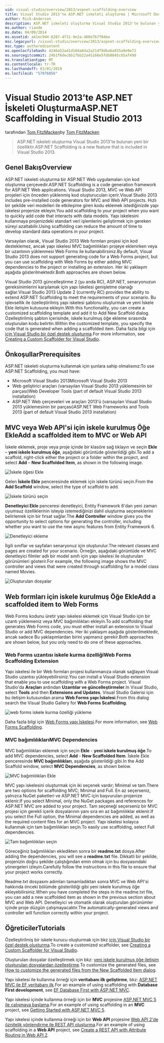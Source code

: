 ```yaml
---
uid: visual-studio/overview/2013/aspnet-scaffolding-overview
title: Visual Studio 2013'te ASP.NET iskeleti oluşturma | Microsoft Docs
author: Rick-Anderson
description: ASP.NET iskeleti oluşturma Visual Studio 2013'te bulunan yeni bir özelliktir.
ms.author: riande
ms.date: 04/09/2014
ms.assetid: a41ec9d4-8287-4f31-9e2a-460e7b7f04be
msc.legacyurl: /visual-studio/overview/2013/aspnet-scaffolding-overview
msc.type: authoredcontent
ms.openlocfilehash: 4246a52ad1d10da04a2a214f9dba6a935a9e9e72
ms.sourcegitcommit: 24b1f6decbb17bb22a45166e5fdb0845c65af498
ms.translationtype: MT
ms.contentlocale: tr-TR
ms.lasthandoff: 03/01/2019
ms.locfileid: "57076056"
---
```

<a name="aspnet-scaffolding-in-visual-studio-2013"></a><span data-ttu-id="e0d61-103">Visual Studio 2013’te ASP.NET İskeleti Oluşturma</span><span class="sxs-lookup"><span data-stu-id="e0d61-103">ASP.NET Scaffolding in Visual Studio 2013</span></span>
====================
<span data-ttu-id="e0d61-104">tarafından [Tom FitzMacken](https://github.com/tfitzmac)</span><span class="sxs-lookup"><span data-stu-id="e0d61-104">by [Tom FitzMacken](https://github.com/tfitzmac)</span></span>

> <span data-ttu-id="e0d61-105">ASP.NET iskeleti oluşturma Visual Studio 2013'te bulunan yeni bir özelliktir.</span><span class="sxs-lookup"><span data-stu-id="e0d61-105">ASP.NET Scaffolding is a new feature that is included in Visual Studio 2013.</span></span>


## <a name="overview"></a><span data-ttu-id="e0d61-106">Genel Bakış</span><span class="sxs-lookup"><span data-stu-id="e0d61-106">Overview</span></span>

<span data-ttu-id="e0d61-107">ASP.NET iskeleti oluşturma bir ASP.NET Web uygulamaları için kod oluşturma çerçevedir.</span><span class="sxs-lookup"><span data-stu-id="e0d61-107">ASP.NET Scaffolding is a code generation framework for ASP.NET Web applications.</span></span> <span data-ttu-id="e0d61-108">Visual Studio 2013, MVC ve Web API projeleri için önceden yüklenmiş kod oluşturucuları içerir.</span><span class="sxs-lookup"><span data-stu-id="e0d61-108">Visual Studio 2013 includes pre-installed code generators for MVC and Web API projects.</span></span> <span data-ttu-id="e0d61-109">Hızlı bir şekilde veri modelleri ile etkileşime giren kodu eklemek istediğinizde yapı iskelesi projenize ekleyin.</span><span class="sxs-lookup"><span data-stu-id="e0d61-109">You add scaffolding to your project when you want to quickly add code that interacts with data models.</span></span> <span data-ttu-id="e0d61-110">Yapı iskelesini kullanmaya projenizdeki standart veri işlemlerini geliştirmek için gereken süreyi azaltabilir.</span><span class="sxs-lookup"><span data-stu-id="e0d61-110">Using scaffolding can reduce the amount of time to develop standard data operations in your project.</span></span>

<span data-ttu-id="e0d61-111">Varsayılan olarak, Visual Studio 2013 Web formları projesi için kod desteklemez, ancak yapı iskelesi MVC bağımlılıkları projeye eklenirken veya bir uzantının yüklenmesi Web Forms ile kullanabilirsiniz.</span><span class="sxs-lookup"><span data-stu-id="e0d61-111">By default, Visual Studio 2013 does not support generating code for a Web Forms project, but you can use scaffolding with Web Forms by either adding MVC dependencies to the project or installing an extension.</span></span> <span data-ttu-id="e0d61-112">Her iki yaklaşım aşağıda gösterilmektedir.</span><span class="sxs-lookup"><span data-stu-id="e0d61-112">Both approaches are shown below.</span></span>

<span data-ttu-id="e0d61-113">Visual Studio 2013 güncelleştirme 2 (şu anda RC), ASP.NET, senaryonuzun gereksinimlerini karşılamak için yapı İskelesi genişletme olanağı sağlar.</span><span class="sxs-lookup"><span data-stu-id="e0d61-113">Visual Studio 2013 Update 2 (currently RC) provides the ability to extend ASP.NET Scaffolding to meet the requirements of your scenario.</span></span> <span data-ttu-id="e0d61-114">Bu işlevsellik ile özelleştirilmiş yapı iskelesi şablonu oluşturmak ve yeni İskele Ekle iletişim kutusuna ekleyin.</span><span class="sxs-lookup"><span data-stu-id="e0d61-114">With this functionality, you can create a customized scaffolding template and add it to Add New Scaffold dialog.</span></span> <span data-ttu-id="e0d61-115">Özelleştirilmiş şablon içerisinde, iskele kurulmuş öğe ekleme sırasında oluşturulan kodu belirtin.</span><span class="sxs-lookup"><span data-stu-id="e0d61-115">Within the customized template, you specify the code that is generated when adding a scaffolded item.</span></span> <span data-ttu-id="e0d61-116">Daha fazla bilgi için [için Visual Studio bir özel destek oluşturma](https://go.microsoft.com/fwlink/p/?LinkId=395029).</span><span class="sxs-lookup"><span data-stu-id="e0d61-116">For more information, see [Creating a Custom Scaffolder for Visual Studio](https://go.microsoft.com/fwlink/p/?LinkId=395029).</span></span>

## <a name="prerequisites"></a><span data-ttu-id="e0d61-117">Önkoşullar</span><span class="sxs-lookup"><span data-stu-id="e0d61-117">Prerequisites</span></span>

<span data-ttu-id="e0d61-118">ASP.NET iskeleti oluşturma kullanmak için şunlara sahip olmalısınız:</span><span class="sxs-lookup"><span data-stu-id="e0d61-118">To use ASP.NET Scaffolding, you must have:</span></span>

- <span data-ttu-id="e0d61-119">Microsoft Visual Studio 2013</span><span class="sxs-lookup"><span data-stu-id="e0d61-119">Microsoft Visual Studio 2013</span></span>
- <span data-ttu-id="e0d61-120">Web geliştirici araçları (varsayılan Visual Studio 2013 yüklemesinin bir parçası)</span><span class="sxs-lookup"><span data-stu-id="e0d61-120">Web Developer Tools (part of default Visual Studio 2013 installation)</span></span>
- <span data-ttu-id="e0d61-121">ASP.NET Web çerçeveleri ve araçları 2013'ü (varsayılan Visual Studio 2013 yüklemesinin bir parçası)</span><span class="sxs-lookup"><span data-stu-id="e0d61-121">ASP.NET Web Frameworks and Tools 2013 (part of default Visual Studio 2013 installation)</span></span>

## <a name="add-a-scaffolded-item-to-mvc-or-web-api"></a><span data-ttu-id="e0d61-122">MVC veya Web API'si için iskele kurulmuş Öğe Ekle</span><span class="sxs-lookup"><span data-stu-id="e0d61-122">Add a scaffolded item to MVC or Web API</span></span>

<span data-ttu-id="e0d61-123">İskele eklemek, proje veya proje içinde bir klasöre sağ tıklayın ve seçin **Ekle** – **yeni iskele kurulmuş öğe**, aşağıdaki görüntüde gösterildiği gibi.</span><span class="sxs-lookup"><span data-stu-id="e0d61-123">To add a scaffold, right-click either the project or a folder within the project, and select **Add** – **New Scaffolded Item**, as shown in the following image.</span></span>

![İskele öğesi Ekle](aspnet-scaffolding-overview/_static/image1.png)

<span data-ttu-id="e0d61-125">Gelen **İskele Ekle** penceresinde eklemek için iskele türünü seçin.</span><span class="sxs-lookup"><span data-stu-id="e0d61-125">From the **Add Scaffold** window, select the type of scaffold to add.</span></span>

![İskele türünü seçin](aspnet-scaffolding-overview/_static/image2.png)

<span data-ttu-id="e0d61-127">**Denetleyici Ekle** penceresi denetleyici, Entity Framework 6'dan yeni zaman uyumsuz özelliklerinin isteyip istemediğinizi dahil oluşturma seçeneklerini belirlemek için bir fırsat sağlar.</span><span class="sxs-lookup"><span data-stu-id="e0d61-127">The **Add Controller** window gives you the opportunity to select options for generating the controller, including whether you want to use the new async features from Entity Framework 6.</span></span>

![Denetleyici ekleme](aspnet-scaffolding-overview/_static/image3.png)

<span data-ttu-id="e0d61-129">İlgili sınıflar ve sayfaları senaryonuz için oluşturulur.</span><span class="sxs-lookup"><span data-stu-id="e0d61-129">The relevant classes and pages are created for your scenario.</span></span> <span data-ttu-id="e0d61-130">Örneğin, aşağıdaki görüntüde ve MVC denetleyici filmler adlı bir model sınıfı için yapı iskelesi ile oluşturulan görünümleri gösterir.</span><span class="sxs-lookup"><span data-stu-id="e0d61-130">For example, the following image shows the MVC controller and views that were created through scaffolding for a model class named Movies.</span></span>

![Oluşturulan dosyalar](aspnet-scaffolding-overview/_static/image4.png)

## <a name="add-a-scaffolded-item-to-web-forms"></a><span data-ttu-id="e0d61-132">Web formları için iskele kurulmuş Öğe Ekle</span><span class="sxs-lookup"><span data-stu-id="e0d61-132">Add a scaffolded item to Web Forms</span></span>

<span data-ttu-id="e0d61-133">Web Forms kodunu üretir yapı iskelesi eklemek için Visual Studio için bir uzantı yüklemeniz veya MVC bağımlılıkları ekleyin.</span><span class="sxs-lookup"><span data-stu-id="e0d61-133">To add scaffolding that generates Web Forms code, you must either install an extension to Visual Studio or add MVC dependencies.</span></span> <span data-ttu-id="e0d61-134">Her iki yaklaşım aşağıda gösterilmektedir, ancak sadece Bu yaklaşımlardan birini yapmanız gerekir.</span><span class="sxs-lookup"><span data-stu-id="e0d61-134">Both approaches are shown below, but you only need to do one of these approaches.</span></span>

### <a name="web-forms-scaffolding-extension"></a><span data-ttu-id="e0d61-135">Web Forms uzantısı iskele kurma özelliği</span><span class="sxs-lookup"><span data-stu-id="e0d61-135">Web Forms Scaffolding Extension</span></span>

<span data-ttu-id="e0d61-136">Yapı iskelesi ile bir Web formları projesi kullanmanıza olanak sağlayan Visual Studio uzantısı yükleyebilirsiniz.</span><span class="sxs-lookup"><span data-stu-id="e0d61-136">You can install a Visual Studio extension that enable you to use scaffolding with a Web Forms project.</span></span> <span data-ttu-id="e0d61-137">Visual Studio'da **Araçları** ardından **Uzantılar ve güncelleştirmeler**.</span><span class="sxs-lookup"><span data-stu-id="e0d61-137">In Visual Studio, select **Tools** and then **Extensions and Updates**.</span></span> <span data-ttu-id="e0d61-138">Visual Studio Galerisi için bu iletişim kutusundan arama **Web Forms yapı İskelesi**.</span><span class="sxs-lookup"><span data-stu-id="e0d61-138">From this dialog search the Visual Studio Gallery for **Web Forms Scaffolding**.</span></span>

![web forms iskele kurma özelliği yükleme](aspnet-scaffolding-overview/_static/image5.png)

<span data-ttu-id="e0d61-140">Daha fazla bilgi için [Web Forms yapı İskelesi](https://go.microsoft.com/fwlink/p/?LinkId=396478).</span><span class="sxs-lookup"><span data-stu-id="e0d61-140">For more information, see [Web Forms Scaffolding](https://go.microsoft.com/fwlink/p/?LinkId=396478).</span></span>

### <a name="mvc-dependencies"></a><span data-ttu-id="e0d61-141">MVC bağımlılıkları</span><span class="sxs-lookup"><span data-stu-id="e0d61-141">MVC Dependencies</span></span>

<span data-ttu-id="e0d61-142">MVC bağımlılıkları eklemek için seçin **Ekle** - **yeni iskele kurulmuş öğe**.</span><span class="sxs-lookup"><span data-stu-id="e0d61-142">To add MVC dependencies, select **Add** - **New Scaffolded Item**.</span></span> <span data-ttu-id="e0d61-143">İskele Ekle penceresinde **MVC bağımlılıkları**, aşağıda gösterildiği gibi.</span><span class="sxs-lookup"><span data-stu-id="e0d61-143">In the Add Scaffold window, select **MVC Dependencies**, as shown below.</span></span>

![MVC bağımlılıkları Ekle](aspnet-scaffolding-overview/_static/image6.png)

<span data-ttu-id="e0d61-145">MVC yapı iskelesini oluşturmak için iki seçenek vardır; Minimal ve tam.</span><span class="sxs-lookup"><span data-stu-id="e0d61-145">There are two options for scaffolding MVC; Minimal and Full.</span></span> <span data-ttu-id="e0d61-146">En az seçerseniz, yalnızca NuGet paketleri ve ASP.NET MVC için başvuruları projenize eklenir.</span><span class="sxs-lookup"><span data-stu-id="e0d61-146">If you select Minimal, only the NuGet packages and references for ASP.NET MVC are added to your project.</span></span> <span data-ttu-id="e0d61-147">Tam seçeneği seçerseniz bir MVC projesi için gerekli içerik dosyalarının yanı sıra en az bağımlılıklar eklenir.</span><span class="sxs-lookup"><span data-stu-id="e0d61-147">If you select the Full option, the Minimal dependencies are added, as well as the required content files for an MVC project.</span></span> <span data-ttu-id="e0d61-148">Yapı iskelesi kolayca kullanmak için tam bağımlılıkları seçin.</span><span class="sxs-lookup"><span data-stu-id="e0d61-148">To easily use scaffolding, select Full dependencies.</span></span>

![Tam bağımlılıkları seçin](aspnet-scaffolding-overview/_static/image7.png)

<span data-ttu-id="e0d61-150">Göreceğiniz bağımlılıkları ekledikten sonra bir **readme.txt** dosya.</span><span class="sxs-lookup"><span data-stu-id="e0d61-150">After adding the dependencies, you will see a **readme.txt** file.</span></span> <span data-ttu-id="e0d61-151">Dikkatli bir şekilde, projenizin doğru şekilde çalıştığından emin olmak için bu dosyasındaki yönergeleri izleyin.</span><span class="sxs-lookup"><span data-stu-id="e0d61-151">Carefully follow the instructions in this file to ensure that your project works correctly.</span></span>

<span data-ttu-id="e0d61-152">Readme.txt dosyasını adımları tamamladıktan sonra MVC ve Web API'si hakkında önceki bölümde gösterildiği gibi yeni iskele kurulmuş öğe ekleyebilirsiniz.</span><span class="sxs-lookup"><span data-stu-id="e0d61-152">When you have completed the steps in the readme.txt file, you can add a new scaffolded item as shown in the previous section about MVC and Web API.</span></span> <span data-ttu-id="e0d61-153">Denetleyici ve otomatik olarak oluşturulan görünümler içinde proje düzgün çalışmayacaktır.</span><span class="sxs-lookup"><span data-stu-id="e0d61-153">The automatically-generated views and controller will function correctly within your project.</span></span>

## <a name="tutorials"></a><span data-ttu-id="e0d61-154">Öğreticiler</span><span class="sxs-lookup"><span data-stu-id="e0d61-154">Tutorials</span></span>

<span data-ttu-id="e0d61-155">Özelleştirilmiş bir iskele kurucu oluşturmak için bkz [için Visual Studio bir özel destek oluşturma](https://go.microsoft.com/fwlink/p/?LinkId=395029).</span><span class="sxs-lookup"><span data-stu-id="e0d61-155">To create a customized scaffolder, see [Creating a Custom Scaffolder for Visual Studio](https://go.microsoft.com/fwlink/p/?LinkId=395029).</span></span>

<span data-ttu-id="e0d61-156">Oluşturulan dosyalar özelleştirmek için bkz: [yeni iskele kurulmuş öğe iletişim oluşturulan dosyalardan özelleştirme](https://blogs.msdn.com/b/webdev/archive/2013/12/26/how-to-customize-the-generated-files-from-the-new-scaffolded-item-dialog.aspx).</span><span class="sxs-lookup"><span data-stu-id="e0d61-156">To customize the generated files, see [How to customize the generated files from the New Scaffolded Item dialog](https://blogs.msdn.com/b/webdev/archive/2013/12/26/how-to-customize-the-generated-files-from-the-new-scaffolded-item-dialog.aspx).</span></span>

<span data-ttu-id="e0d61-157">Yapı iskelesi ile kullanma örneği için **veritabanı ilk geliştirme**, bkz: [ASP.NET MVC ile EF veritabanı ilk](../../../mvc/overview/getting-started/database-first-development/setting-up-database.md).</span><span class="sxs-lookup"><span data-stu-id="e0d61-157">For an example of using scaffolding with **Database First development**, see [EF Database First with ASP.NET MVC](../../../mvc/overview/getting-started/database-first-development/setting-up-database.md).</span></span>

<span data-ttu-id="e0d61-158">Yapı iskelesi içinde kullanma örneği için bir **MVC** projesine [ASP.NET MVC 5 ile çalışmaya başlama](../../../mvc/overview/getting-started/introduction/getting-started.md).</span><span class="sxs-lookup"><span data-stu-id="e0d61-158">For an example of using scaffolding in an **MVC** project, see [Getting Started with ASP.NET MVC 5](../../../mvc/overview/getting-started/introduction/getting-started.md).</span></span>

<span data-ttu-id="e0d61-159">Yapı iskelesi içinde kullanma örneği için bir **Web API** projesine [Web API 2'de öznitelik yönlendirme ile REST API oluşturma](../../../web-api/overview/web-api-routing-and-actions/create-a-rest-api-with-attribute-routing.md).</span><span class="sxs-lookup"><span data-stu-id="e0d61-159">For an example of using scaffolding in a **Web API** project, see [Create a REST API with Attribute Routing in Web API 2](../../../web-api/overview/web-api-routing-and-actions/create-a-rest-api-with-attribute-routing.md).</span></span>

